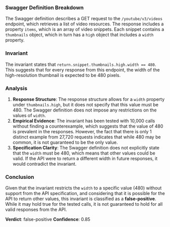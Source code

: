 ### Swagger Definition Breakdown
The Swagger definition describes a GET request to the `/youtube/v3/videos` endpoint, which retrieves a list of video resources. The response includes a property `items`, which is an array of video snippets. Each snippet contains a `thumbnails` object, which in turn has a `high` object that includes a `width` property.

### Invariant
The invariant states that `return.snippet.thumbnails.high.width == 480`. This suggests that for every response from this endpoint, the width of the high-resolution thumbnail is expected to be 480 pixels.

### Analysis
1. **Response Structure**: The response structure allows for a `width` property under `thumbnails.high`, but it does not specify that this value must be 480. The Swagger definition does not impose any restrictions on the values of `width`.
2. **Empirical Evidence**: The invariant has been tested with 10,000 calls without finding a counterexample, which suggests that the value of 480 is prevalent in the responses. However, the fact that there is only 1 distinct example from 27,720 requests indicates that while 480 may be common, it is not guaranteed to be the only value.
3. **Specification Clarity**: The Swagger definition does not explicitly state that the `width` must be 480, which means that other values could be valid. If the API were to return a different width in future responses, it would contradict the invariant.

### Conclusion
Given that the invariant restricts the `width` to a specific value (480) without support from the API specification, and considering that it is possible for the API to return other values, this invariant is classified as a **false-positive**. While it may hold true for the tested calls, it is not guaranteed to hold for all valid responses from the API. 

**Verdict**: false-positive
**Confidence**: 0.85
